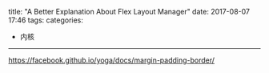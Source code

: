 title: "A Better Explanation About Flex Layout Manager"
date: 2017-08-07 17:46
tags:
categories:
- 内核
----------------------------

https://facebook.github.io/yoga/docs/margin-padding-border/
